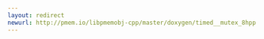 ```yaml
---
layout: redirect
newurl: http://pmem.io/libpmemobj-cpp/master/doxygen/timed__mutex_8hpp.html
---
```

